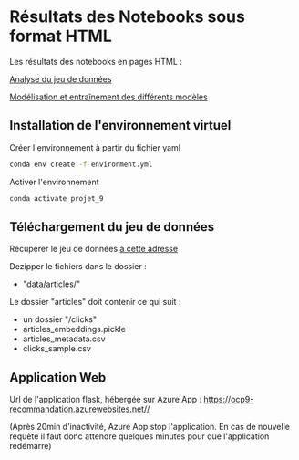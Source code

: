 # Résultats des Notebooks sous format HTML

Les résultats des notebooks en pages HTML :

<a href = https://deviluna29.github.io/oc_ingenieur-ia_p9/P09_00_notebook_analyse>Analyse du jeu de données</a>

<a href = https://deviluna29.github.io/oc_ingenieur-ia_p9/P09_01_notebook_modelisation>Modélisation et entraînement des différents modèles</a>

## Installation de l'environnement virtuel

Créer l'environnement à partir du fichier yaml
```bash
conda env create -f environment.yml
```

Activer l'environnement
```bash
conda activate projet_9
```

## Téléchargement du jeu de données

Récupérer le jeu de données <a href = https://www.kaggle.com/datasets/gspmoreira/news-portal-user-interactions-by-globocom/>à cette adresse</a>

Dezipper le fichiers dans le dossier : 

- "data/articles/"

Le dossier "articles" doit contenir ce qui suit :

- un dossier "/clicks"
- articles_embeddings.pickle
- articles_metadata.csv
- clicks_sample.csv

## Application Web

Url de l'application flask, hébergée sur Azure App : <a href = https://ocp9-recommandation.azurewebsites.net//>https://ocp9-recommandation.azurewebsites.net//</a>

(Après 20min d'inactivité, Azure App stop l'application. En cas de nouvelle requête il faut donc attendre quelques minutes pour que l'application redémarre)